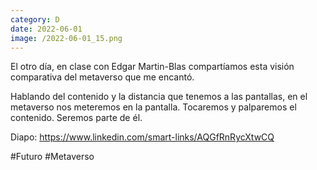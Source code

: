 ```yaml
--- 
category: D 
date: 2022-06-01 
image: /2022-06-01_15.png 
--- 
```


El otro día, en clase con Edgar Martin-Blas compartíamos esta visión comparativa del metaverso que me encantó. 

Hablando del contenido y la distancia que tenemos a las pantallas, en el metaverso nos meteremos en la pantalla. Tocaremos y palparemos el contenido. Seremos parte de él.  

Diapo: https://www.linkedin.com/smart-links/AQGfRnRycXtwCQ

#Futuro #Metaverso